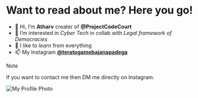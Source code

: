# Want to read about me? Here you go!
- 👋 Hi, I’m **Atharv** creater of **@ProjectCodeCourt** 
- 👀 I’m interested in _Cyber Tech_ in collab with _Legal framework of Democracies_
- 🌱 I like to _learn_ from everything
- 📫 My Instagram [**@teratogamebajanapadega**](https://instagram.com/teratogamebajanapadega)
> [!NOTE]
> If you want to contact me then DM me directly on Instagram.
<picture>
    <img alt="My Profile Photo" src="https://avatars.githubusercontent.com/u/147316199?v=4">
</picture>
<!---
Ohh! You must be wondering here to see if you could find anything new or intresting. 
--->
